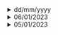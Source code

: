 <details>
  <summary>dd/mm/yyyy</summary>
  Syntax
  
[//]: # (Syntax for daily log)
  
</details>

[//]: # (======================================================================================================)
[//]: # (                                              End of Day                                              )
[//]: # (======================================================================================================)


<details>
  <summary>06/01/2023</summary>
  
  <details>
  <summary>Pedro</summary>
    
trying to install SimPy solving the following issues:
- issue  (https://github.com/pedrolbacelar/Digital_Twin/issues/46#issue-1522359636)
- issue (https://github.com/pedrolbacelar/Digital_Twin/issues/44#issue-1522302420)

Testing the simpy and writing the documentation:
- [simpy document](https://github.com/pedrolbacelar/Digital_Twin/blob/c3cff914a02c034b170190ae5d6fe802fdb0cf82/Documentations/simpy_tests.md)  

    
  </details>
  
  <tab>
  <details>
  <summary>Alex</summary>
  ManPy package installed using the following command does not have any simulation related files inside the library.
  
  ```python
  python3 -m pipenv install manpy
```
  
  It was first noticed while trying to run the following code:
  
```python
    import manpy
    # Create the simulation
    sim = manpy.Simulation()

    # Set the simulation parameters
    sim.max_time = 1000
    sim.seed = 123

    # Create the machines
    machine1 = manpy.Machine("Machine 1")
    machine2 = manpy.Machine("Machine 2")

    # Create the buffers
    buffer1 = manpy.Buffer("Buffer 1", capacity=10)
    buffer2 = manpy.Buffer("Buffer 2", capacity=10)

    # Create the sources and sinks
    source = manpy.Source("Source", output_flow=buffer1)
    sink = manpy.Sink("Sink", input_flow=buffer2)

    # Connect the elements of the model
    machine1.input_flow = buffer1
    machine1.output_flow = buffer2
    machine2.input_flow = buffer2
    machine2.output_flow = sink

    # Run the simulation
    sim.start_all()

    # Analyze the results
    print(f"Total number of entities: {sink.number_of_entities}")
    print(f"Utilization of Machine 1: {machine1.utilization:.2f}")
    print(f"Utilization of Machine 2: {machine2.utilization:.2f}")
```
  
  It was then confirmed by checking the library contents directly at the site of library installation.
  
  
  Hence, retired to install ManPy available from ManPy's github repository: https://github.com/nexedi/dream. The docuementation for ManPy which had the installation guidelines are available at https://github.com/Nexedi/dream/raw/master/ManPy_documentation.pdf.
  As per the guidelines in the abaove documentation, running setup.py file inside the package should have installed ManPy and related packages. The installation was tried with different perspectives including trying to install outside the virtual environment. But it gave out following error:
  
  ```
  ERROR: Could not find a version that satisfies the requirement setup.py (from versions: none)
  ERROR: No matching distribution found for setup.py
  ```
  
  One of the probable solution was to install the required dependencies manually before executing the setup.py file. The requirements were obtained from the list of requirements inside the setup.py script. Still the above mentioned error was repeated. Following were the requiremnts mentioned:
  - flask
  - SimPy>=3
  - xlrd
  - xlwt
  - pyparsing
  - pydot
  - numpy
  - zope.dottedname
  - rpy2
  - pulp
  - tablib
  - mysqlclient
  
  It has to be noted that, ManPy documentation has described the fact that, ManPy is a project under the name DREAM.
  
  It has come to attention that, the codes inside DREAM is developed using Python2 and has compatibility issues with Python3 (example: print()). Also, some modules available in DT_ManPy codes are not present in the DREAM (example: ProcessingTimeList inside the simulation folder).
  
  An example given in the aforementioned documentation of DREAM was used to test the libraries. Example used is 4.1 from docuemntation for single server system. The code had to be tweeked for Python3 as the documentaion is also build on Python2.
  
  ```python
  from manpy.simulation.imports import Source, Queue, Machine, Exit
from manpy.simulation.Globals import runSimulation

#define the objects of the model
S=Source('S1','Source',interArrivalTime={'Fixed':{'mean':0.5}},
entity='manpy.Part')
Q=Queue('Q1','Queue', capacity=1)
M=Machine('M1','Machine', processingTime={'Fixed':{'mean':0.25}})
E=Exit('E1','Exit')
#define predecessors and successors for the objects
S.defineRouting(successorList=[Q])
Q.defineRouting(predecessorList=[S],successorList=[M])
M.defineRouting(predecessorList=[Q],successorList=[E])
E.defineRouting(predecessorList=[M])
test=0
# add all the objects in a list
objectList=[S,Q,M,E]
# set the length of the experiment
maxSimTime=1440.0
# call the runSimulation giving the objects and the length of the experiment
runSimulation(objectList, maxSimTime)
# calculate metrics
working_ratio = (M.totalWorkingTime/maxSimTime)*100
# return results for the test

#print the results
print("the system produced", E.numOfExits, "parts")
print("the total working ratio of the Machine is", working_ratio, "%")

```
It was also noticed that the scripts had problem importing functions and were giving out error.
  
  ```python
  Error: Module not Found
  ```
  Given the difficulties in DREAM, it is better to move to the existing ManPy and test for functioning of its modules and compatibility with digital twin codes. If that also fails, it would be better to move SimPy, given that the codes might have to be reworked.
 </details> 
</tab>
</details>

[//]: # (======================================================================================================)
[//]: # (                                              End of Day                                              )
[//]: # (======================================================================================================)

<details>
  <summary>05/01/2023</summary>
  
  - Tried to install the library ManPy from the github, but for that they recommend to use `python setup.py install`. But this approach was not working. I also tried to create the library using `python setup.py sdist`, but it was also not working. It was showing the following error:
  
  ```python
  py -> dream-0.0.1\.\dream\KnowledgeExtraction\KEtoolSimul8_examples\ParallelStationsFailures
  error: could not create 'dream-0.0.1\.\dream\KnowledgeExtraction\KEtoolSimul8_examples\ParallelStationsFailu
  res\ParallelStationsFailures.py': No such file or directory
  ```
  
  We tried several ways to fix that and to avoid the error, but nothing worked.
  
  - After that we took the the folder ```ManPy``` from the Digitial Twin folder and placed in an different folder. We tried to import some function from ManPy, some errors appeared because we were missing some libraries as follow
    - SimPy3
    - xlrd
    - xlwt
  - With this new folder ManPy and with the libraries it was possible to import function inside of that. But when trying to replicate the first example from the documentations it didn`t work, showing the following error
  ```python
    File "C:\Users\pedro\.virtualenvs\dtenv-wkibMAem\lib\site-packages\zope\dottedname\resolve.py", line 44, in resolve
    found = getattr(found, n)
    AttributeError: module 'dream' has no attribute 'Part'
    ModuleNotFoundError: No module named 'dream.Part'
  ```
  The testing code was
  ```python
  import numpy
  from manpy.simulation.imports import Source, Queue, Machine, Exit 

  numpy.seterr(all="raise")
  import simpy
  from manpy.simulation.Globals import G
  from manpy.simulation.Order import Order
  import manpy.simulation.PrintRoute as PrintRoute
  import manpy.simulation.ExcelHandler as ExcelHandler
  from manpy.simulation.ProcessingTimeList import ProcessingTimeList
  from manpy.simulation.RandomNumberGenerator import RandomNumberGenerator
  import time
  from random import Random
  import manpy.simulation.Globals as Globals



  S= Source('S1','Source',interArrivalTime={'Fixed':{'mean':0.5}}, entity='Dream.Part')
  Q=Queue('Q1','Queue', capacity=1)
  M=Machine('M1','Machine', processingTime={'Fixed':{'mean':0.25}})
  E=Exit('E1','Exit') 
  #define predecessors and successors for the objects 
  S.defineRouting(successorList=[Q])
  Q.defineRouting(predecessorList=[S],successorList=[M])
  M.defineRouting(predecessorList=[Q],successorList=[E])
  E.defineRouting(predecessorList=[M])
```
  we can see the error because here we use the name Dream ```S= Source('S1','Source',interArrivalTime={'Fixed':{'mean':0.5}}, entity='Dream.Part')```.
  Changing the name to "manpy" it worked.
  
  ### Next Steps
  - Try to follow the documentation to understand better how ManPy works and see until when it's possible to replicate the examples even without using the right version of the ManPy (because we're using one from the Digital Twin and not the "Dream" one)
  - Try to run the examples and replicate differents 
  - Start testing the functions of the Digital Twin in case isoleted
  - Test the SED with Simpy, maybe we can use directly this library instead of ManPy
 
</details>

[//]: # (======================================================================================================)
[//]: # (                                              End of Day                                              )
[//]: # (======================================================================================================)
